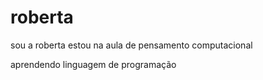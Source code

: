 # roberta

 sou a roberta estou na aula de pensamento computacional

aprendendo linguagem de programação 
